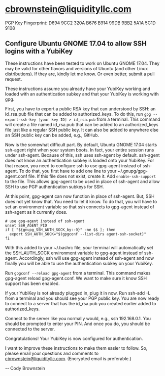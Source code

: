 # cbrownstein@liquidityllc.com
PGP Key Fingerprint: D694 9CC2 320A B676 B914 99DB 9BB2 5A1A 5C1D 9108

## Configure Ubuntu GNOME 17.04 to allow SSH logins with a YubiKey
These instructions have been tested to work on Ubuntu GNOME 17.04. They may be
valid for other flavors and versions of Ubuntu (and other Linux
distributions). If they are, kindly let me know. Or even better, submit a pull
request.

These instructions assume you already have your YubiKey working and loaded
with an authentication subkey and that your YubiKey is working with gpg.

First, you have to export a public RSA key that can understood by SSH: an
id_rsa.pub file that can be added to authorized_keys. To do this, run `gpg
--export-ssh-key [your key ID] > id_rsa.pub` from a terminal. This command
will create a file named id_rsa.pub that can be added to an authorized_keys
file just like a regular SSH public key. It can also be added to anywhere else
an SSH public key can be added, e.g., GitHub.

Now is the somewhat difficult part. By default, Ubuntu GNOME 17.04 starts
ssh-agent right when your system boots. In fact, your entire session runs
under ssh-agent. Because of this, ssh uses ssh-agent by default. ssh-agent
does not know an authentication subkey is loaded onto your YubiKey. For that
reason, you need to configure ssh to use gpg-agent instead of ssh-agent. To do
that, you first have to add one line to your ~/.gnupg/gpg-agent.conf file. If
this file does not exist, create it. Add `enable-ssh-support` to the file.
This allows gpg-agent to be used in place of ssh-agent and allow SSH to use
PGP authentication subkeys for SSH.

At this point, gpg-agent can now function in place of ssh-agent. But, SSH does
not yet know that. You need to let it know. To do that, you will have to set
an environment variable so that ssh connects to gpg-agent instead of ssh-agent
as it currently does.

```shell
# use gpg-agent instead of ssh-agent
unset SSH_AGENT_PID
if [ "${gnupg_SSH_AUTH_SOCK_by:-0}" -ne $$ ]; then
  export SSH_AUTH_SOCK="$(gpgconf --list-dirs agent-ssh-socket)"
fi
```

With this added to your ~/.bashrc file, your terminal will automatically
set the SSH_AUTH_SOCK environment variable to gpg-agent instead of ssh-agent.
Accordingly, ssh will use gpg-agent instead of ssh-agent and now finally you
will be able to use the authentication subkey on your YubiKey.

Run `gpgconf --reload gpg-agent` from a terminal. This command makes gpg-agent
reload gpg-agent.conf. We want to make sure it know SSH support has been
enabled.

If your YubiKey is not already plugged in, plug it in now. Run ssh-add -L from
a terminal and you should see your PGP public key. You are now ready to
connect to a server that has the id_rsa.pub you created earlier added to
authorized_keys.

Connect to the server like you normally would, e.g., ssh 192.168.0.1. You
should be prompted to enter your PIN. And once you do, you should be connected
to the server.

Congratulations! Your YubiKey is now configured for authentication.

I want to improve these instructions to make them easier to follow. So, please
email your questions and comments to
[cbrownstein@liquidityllc.com](mailto:cbrownstein@liquidityllc.com).
(Encrypted email is preferable.)

-- Cody Brownstein
